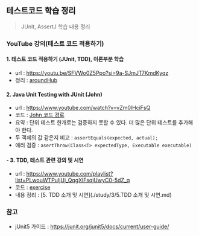 ## 테스트코드 학습 정리
> JUnit, AssertJ 학습 내용 정리
### YouTube 강의(테스트 코드 적용하기) 
#### 1. 테스트 코드 적용하기 (JUnit, TDD), 이론부분 학습 
  - url : https://youtu.be/SFVWo0Z5Ppo?si=9a-SJmJT7KmdKyqz
  - 정리 : [aroundHub](study/1/aroundHub.md)
#### 2. Java Unit Testing with JUnit (John)
  - url : https://www.youtube.com/watch?v=vZm0lHciFsQ
  - 코드 : [John 코드 경로](./src/test/java/study/TDD/John)
  - 요약 : 단위 테스트 한개로는 검증하지 못할 수 있다. 더 많은 단위 테스트를 추가해야 한다. 
  - 두 객체의 값 같은지 비교 : `assertEquals(expected, actual);`
  - 에러 검증 : `asertThrow(Class<T> expectedType, Executable executable)`
#### - 3. TDD, 테스트 관련 강의 및 시연
  - url : https://www.youtube.com/playlist?list=PLwouWTPuIjUj_QqgXlFsqjUwyC0-5dZ_q
  - 코드 : [exercise](./src/test/java/study/TDD/exercise/PasswordMeterTest.java)
  - 내용 정리 : [5. TDD 소개 및 시연](./study/3/5.TDD 소개 및 시연.md)
### 참고
- jUnit5 가이드 : https://junit.org/junit5/docs/current/user-guide/
